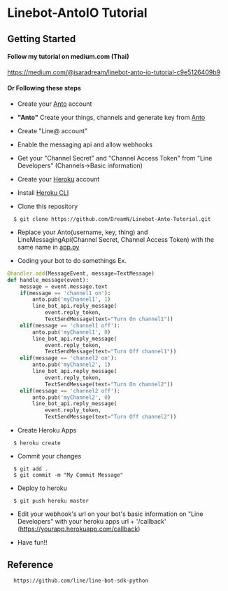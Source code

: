 # Linebot-AntoIO Tutorial

## Getting Started
#### Follow my tutorial on medium.com (Thai)
https://medium.com/@isaradream/linebot-anto-io-tutorial-c9e5126409b9
#### Or Following these steps
- Create your [Anto](https://www.anto.io/) account

- **"Anto"** Create your things, channels and generate key from [Anto](https://www.anto.io/)

- Create "Line@ account"

- Enable the messaging api and allow webhooks

- Get your "Channel Secret" and "Channel Access Token" from "Line Developers" (Channels->Basic information)

- Create your [Heroku](https://www.heroku.com/) account

- Install [Heroku CLI](https://devcenter.heroku.com/articles/heroku-cli#download-and-install)

- Clone this repository
```
  $ git clone https://github.com/DreamN/Linebot-Anto-Tutorial.git
```

- Replace your Anto(username, key, thing) and LineMessagingApi(Channel Secret, Channel Access Token) with the same name in [app.py](https://github.com/DreamN/Linebot-Anto-Tutorial/blob/master/app.py)

- Coding your bot to do somethings
Ex.
```python
@handler.add(MessageEvent, message=TextMessage)
def handle_message(event):
    message = event.message.text
    if(message == 'channel1 on'):
        anto.pub('myChannel1', 1)
        line_bot_api.reply_message(
            event.reply_token,
            TextSendMessage(text="Turn On channel1"))
    elif(message == 'channel1 off'):
        anto.pub('myChannel1', 0)
        line_bot_api.reply_message(
            event.reply_token,
            TextSendMessage(text="Turn Off channel1"))
    elif(message == 'channel2 on'):
        anto.pub('myChannel2', 1)
        line_bot_api.reply_message(
            event.reply_token,
            TextSendMessage(text="Turn On channel2"))
    elif(message == 'channel2 off'):
        anto.pub('myChannel2', 0)
        line_bot_api.reply_message(
            event.reply_token,
            TextSendMessage(text="Turn Off channel2"))
```

- Create Heroku Apps
```
  $ heroku create
```
- Commit your changes
```
  $ git add .
  $ git commit -m "My Commit Message"
```
- Deploy to heroku
```
  $ git push heroku master
```
- Edit your webhook's url on your bot's basic information on "Line Developers" with your heroku apps url + '/callback' (https://yourapp.herokuapp.com/callback)

- Have fun!!


## Reference
```
  https://github.com/line/line-bot-sdk-python
```
